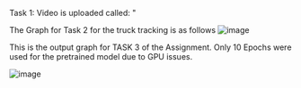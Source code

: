 Task 1: Video is uploaded called: "


The Graph for Task 2 for the truck tracking is as follows
![image](https://github.com/user-attachments/assets/065fcb2d-25e7-42bb-acc0-5ba76e316749)





This is the output graph for TASK 3 of the Assignment. Only 10 Epochs were used for the pretrained model due to GPU issues.


![image](https://github.com/user-attachments/assets/19e4c923-1338-4983-bfe6-9f81763743c2)
